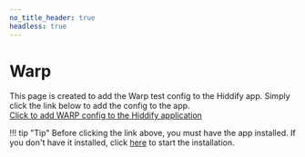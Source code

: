 ```yaml
---
no_title_header: true
headless: true
---
```


# Warp
This page is created to add the Warp test config to the Hiddify app. Simply click the link below to add the config to the app.
<br>
<a href="hiddify://import/https://raw.githubusercontent.com/hiddify/hiddify-app/refs/heads/main/test.configs/warp">Click to add WARP config to the Hiddify application</a>

!!! tip "Tip"
    Before clicking the link above, you must have the app installed. If you don't have it installed, click [here](https://app.hiddify.com) to start the installation.
